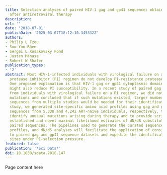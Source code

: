 ```yaml
---
title: Selection analyses of paired HIV-1 gag and gp41 sequences obtained before and
  after antiretroviral therapy
description:
url: ''
date: '2018-07-01'
publishDate: '2025-03-07T18:12:10.345332Z'
authors:
- Philip L Tzou
- Soo-Yon Rhee
- Sergei L Kosakovsky Pond
- Justen Manasa
- Robert W Shafer
publication_types:
- '2'
abstract: Most HIV-1-infected individuals with virological failure on a pharmacologically-boosted
  protease inhibitor (PI) regimen do not develop PI-resistance protease mutations.
  One proposed explanation is that HIV-1 gag or gp41 cytoplasmic domain mutations
  might also reduce PI susceptibility. In a recent study of paired gag and gp41 sequences
  from individuals with virological failure on a PI regimen, we did not identify PI-selected
  mutations and concluded that if such mutations existed, larger numbers of paired
  sequences from multiple studies would be needed for their identification. In this
  study, we generated site-specific amino acid profiles using gag and gp41 published
  sequences from 5,338 and 4,242 ART-naı̈ve individuals, respectively, to assist researchers
  identify unusual mutations arising during therapy and to provide scripts for performing
  established and novel maximal likelihood estimates of dN/dS substitution rates in
  paired sequences. The pipelines used to generate the curated sequences, amino acid
  profiles, and dN/dS analyses will facilitate the application of consistent methods
  to paired gag and gp41 sequence datasets and expedite the identification of potential
  sites under PI-selection pressure.
featured: false
publication: '*Sci Data*'
doi: 10.1038/sdata.2018.147
---
```


Page content here